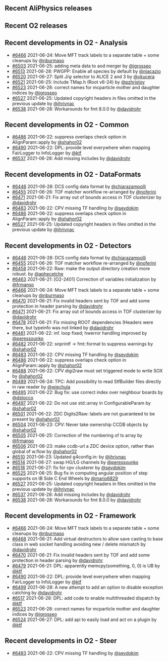 ## Recent AliPhysics releases
## Recent O2 releases
## Recent developments in O2 - Analysis
- [\#6466](https://github.com/AliceO2Group/AliceO2/pull/6466) 2021-06-24: Move MFT track labels to a separate table + some cleanups by [@nburmaso](https://github.com/nburmaso)
- [\#6503](https://github.com/AliceO2Group/AliceO2/pull/6503) 2021-06-25: adding meta data to aod merger by [@jgrosseo](https://github.com/jgrosseo)
- [\#6513](https://github.com/AliceO2Group/AliceO2/pull/6513) 2021-06-28: PWGPP: Enable all species by default by [@njacazio](https://github.com/njacazio)
- [\#6520](https://github.com/AliceO2Group/AliceO2/pull/6520) 2021-06-27: Split J/ψ selector to ALICE 2 and 3 by [@vkucera](https://github.com/vkucera)
- [\#6521](https://github.com/AliceO2Group/AliceO2/pull/6521) 2021-06-25: Include TMap.h (Root v6-24) by [@pzhristov](https://github.com/pzhristov)
- [\#6523](https://github.com/AliceO2Group/AliceO2/pull/6523) 2021-06-28: correct names for mcparticle mother and daughter indices by [@jgrosseo](https://github.com/jgrosseo)
- [\#6527](https://github.com/AliceO2Group/AliceO2/pull/6527) 2021-06-25: Updated copyright headers in files omitted in the previous update by [@ihrivnac](https://github.com/ihrivnac)
- [\#6538](https://github.com/AliceO2Group/AliceO2/pull/6538) 2021-06-28: Workarounds for fmt 8.0.0 by [@davidrohr](https://github.com/davidrohr)
## Recent developments in O2 - Common
- [\#6486](https://github.com/AliceO2Group/AliceO2/pull/6486) 2021-06-22: suppress overlaps check option in AlignParam::apply by [@shahor02](https://github.com/shahor02)
- [\#6490](https://github.com/AliceO2Group/AliceO2/pull/6490) 2021-06-22: DPL: provide level everywhere when mapping FairLogger to InfoLogger by [@ktf](https://github.com/ktf)
- [\#6537](https://github.com/AliceO2Group/AliceO2/pull/6537) 2021-06-28: Add missing includes by [@davidrohr](https://github.com/davidrohr)
## Recent developments in O2 - DataFormats
- [\#6446](https://github.com/AliceO2Group/AliceO2/pull/6446) 2021-06-28: DCS config data format by [@chiarazampolli](https://github.com/chiarazampolli)
- [\#6455](https://github.com/AliceO2Group/AliceO2/pull/6455) 2021-06-26: TOF matcher workflow re-arranged by [@noferini](https://github.com/noferini)
- [\#6471](https://github.com/AliceO2Group/AliceO2/pull/6471) 2021-06-21: Fix array out of bounds access in TOF clusterizer by [@davidrohr](https://github.com/davidrohr)
- [\#6483](https://github.com/AliceO2Group/AliceO2/pull/6483) 2021-06-22: CPV missing TF handling by [@sevdokim](https://github.com/sevdokim)
- [\#6486](https://github.com/AliceO2Group/AliceO2/pull/6486) 2021-06-22: suppress overlaps check option in AlignParam::apply by [@shahor02](https://github.com/shahor02)
- [\#6527](https://github.com/AliceO2Group/AliceO2/pull/6527) 2021-06-25: Updated copyright headers in files omitted in the previous update by [@ihrivnac](https://github.com/ihrivnac)
## Recent developments in O2 - Detectors
- [\#6446](https://github.com/AliceO2Group/AliceO2/pull/6446) 2021-06-28: DCS config data format by [@chiarazampolli](https://github.com/chiarazampolli)
- [\#6455](https://github.com/AliceO2Group/AliceO2/pull/6455) 2021-06-26: TOF matcher workflow re-arranged by [@noferini](https://github.com/noferini)
- [\#6458](https://github.com/AliceO2Group/AliceO2/pull/6458) 2021-06-22: Raw: make the output directory creation more robust. by [@aphecetche](https://github.com/aphecetche)
- [\#6463](https://github.com/AliceO2Group/AliceO2/pull/6463) 2021-06-21: [O2-2401] Correction of variables initialization by [@frmanso](https://github.com/frmanso)
- [\#6466](https://github.com/AliceO2Group/AliceO2/pull/6466) 2021-06-24: Move MFT track labels to a separate table + some cleanups by [@nburmaso](https://github.com/nburmaso)
- [\#6470](https://github.com/AliceO2Group/AliceO2/pull/6470) 2021-06-21: Fix invalid headers sent by TOF and add some protection in header parsing by [@davidrohr](https://github.com/davidrohr)
- [\#6471](https://github.com/AliceO2Group/AliceO2/pull/6471) 2021-06-21: Fix array out of bounds access in TOF clusterizer by [@davidrohr](https://github.com/davidrohr)
- [\#6478](https://github.com/AliceO2Group/AliceO2/pull/6478) 2021-06-21: Fix missing ROOT dependencies (Headers were there, but typeinfo was not linked by [@davidrohr](https://github.com/davidrohr)
- [\#6481](https://github.com/AliceO2Group/AliceO2/pull/6481) 2021-06-22: inf. loop fixed; hwerror handling improved by [@peressounko](https://github.com/peressounko)
- [\#6482](https://github.com/AliceO2Group/AliceO2/pull/6482) 2021-06-22: snprintf -> fmt::format to suppress warnings by [@shahor02](https://github.com/shahor02)
- [\#6483](https://github.com/AliceO2Group/AliceO2/pull/6483) 2021-06-22: CPV missing TF handling by [@sevdokim](https://github.com/sevdokim)
- [\#6486](https://github.com/AliceO2Group/AliceO2/pull/6486) 2021-06-22: suppress overlaps check option in AlignParam::apply by [@shahor02](https://github.com/shahor02)
- [\#6488](https://github.com/AliceO2Group/AliceO2/pull/6488) 2021-06-22: CPV digi2raw must set triggered mode to write SOX by [@shahor02](https://github.com/shahor02)
- [\#6489](https://github.com/AliceO2Group/AliceO2/pull/6489) 2021-06-24: TPC: Add possibility to read StfBuilder files directly in raw reader by [@wiechula](https://github.com/wiechula)
- [\#6495](https://github.com/AliceO2Group/AliceO2/pull/6495) 2021-06-22: Bug fix: use correct index over neighbour boards by [@dstocco](https://github.com/dstocco)
- [\#6497](https://github.com/AliceO2Group/AliceO2/pull/6497) 2021-06-22: Do not use std::array in ConfigurableParam by [@shahor02](https://github.com/shahor02)
- [\#6501](https://github.com/AliceO2Group/AliceO2/pull/6501) 2021-06-22: ZDC Digits2Raw: labels are not guaranteed to be present by [@shahor02](https://github.com/shahor02)
- [\#6504](https://github.com/AliceO2Group/AliceO2/pull/6504) 2021-06-23: CPV: Never take ownership CCDB objects by [@shahor02](https://github.com/shahor02)
- [\#6505](https://github.com/AliceO2Group/AliceO2/pull/6505) 2021-06-25: Correction of the numbering of ts array by [@frmanso](https://github.com/frmanso)
- [\#6506](https://github.com/AliceO2Group/AliceO2/pull/6506) 2021-06-23: make ccdb-url a ZDC device option, rather than global of w.flow by [@shahor02](https://github.com/shahor02)
- [\#6510](https://github.com/AliceO2Group/AliceO2/pull/6510) 2021-06-23: Updated g4config.in: by [@ihrivnac](https://github.com/ihrivnac)
- [\#6514](https://github.com/AliceO2Group/AliceO2/pull/6514) 2021-06-27: swap HG/LG channels by [@peressounko](https://github.com/peressounko)
- [\#6518](https://github.com/AliceO2Group/AliceO2/pull/6518) 2021-06-27: fix for cpv clusterer by [@sevdokim](https://github.com/sevdokim)
- [\#6525](https://github.com/AliceO2Group/AliceO2/pull/6525) 2021-06-25: Bug fix in computing angular position of step supports on IB Side C End Wheels by [@mario6829](https://github.com/mario6829)
- [\#6527](https://github.com/AliceO2Group/AliceO2/pull/6527) 2021-06-25: Updated copyright headers in files omitted in the previous update by [@ihrivnac](https://github.com/ihrivnac)
- [\#6537](https://github.com/AliceO2Group/AliceO2/pull/6537) 2021-06-28: Add missing includes by [@davidrohr](https://github.com/davidrohr)
- [\#6538](https://github.com/AliceO2Group/AliceO2/pull/6538) 2021-06-28: Workarounds for fmt 8.0.0 by [@davidrohr](https://github.com/davidrohr)
## Recent developments in O2 - Framework
- [\#6466](https://github.com/AliceO2Group/AliceO2/pull/6466) 2021-06-24: Move MFT track labels to a separate table + some cleanups by [@nburmaso](https://github.com/nburmaso)
- [\#6468](https://github.com/AliceO2Group/AliceO2/pull/6468) 2021-06-21: Add virtual destructors to allow save casting to base class in web socket handling avoiding new / delete mismatch by [@davidrohr](https://github.com/davidrohr)
- [\#6470](https://github.com/AliceO2Group/AliceO2/pull/6470) 2021-06-21: Fix invalid headers sent by TOF and add some protection in header parsing by [@davidrohr](https://github.com/davidrohr)
- [\#6479](https://github.com/AliceO2Group/AliceO2/pull/6479) 2021-06-21: DPL: apparently memcpy(something, 0, 0) is UB by [@ktf](https://github.com/ktf)
- [\#6490](https://github.com/AliceO2Group/AliceO2/pull/6490) 2021-06-22: DPL: provide level everywhere when mapping FairLogger to InfoLogger by [@ktf](https://github.com/ktf)
- [\#6499](https://github.com/AliceO2Group/AliceO2/pull/6499) 2021-06-28: A new attempt to add an option to disable exception catching by [@davidrohr](https://github.com/davidrohr)
- [\#6517](https://github.com/AliceO2Group/AliceO2/pull/6517) 2021-06-28: DPL: add code to enable multithreaded dispatch by [@ktf](https://github.com/ktf)
- [\#6523](https://github.com/AliceO2Group/AliceO2/pull/6523) 2021-06-28: correct names for mcparticle mother and daughter indices by [@jgrosseo](https://github.com/jgrosseo)
- [\#6524](https://github.com/AliceO2Group/AliceO2/pull/6524) 2021-06-27: DPL: add api to easily load and act on a plugin by [@ktf](https://github.com/ktf)
## Recent developments in O2 - Steer
- [\#6483](https://github.com/AliceO2Group/AliceO2/pull/6483) 2021-06-22: CPV missing TF handling by [@sevdokim](https://github.com/sevdokim)
